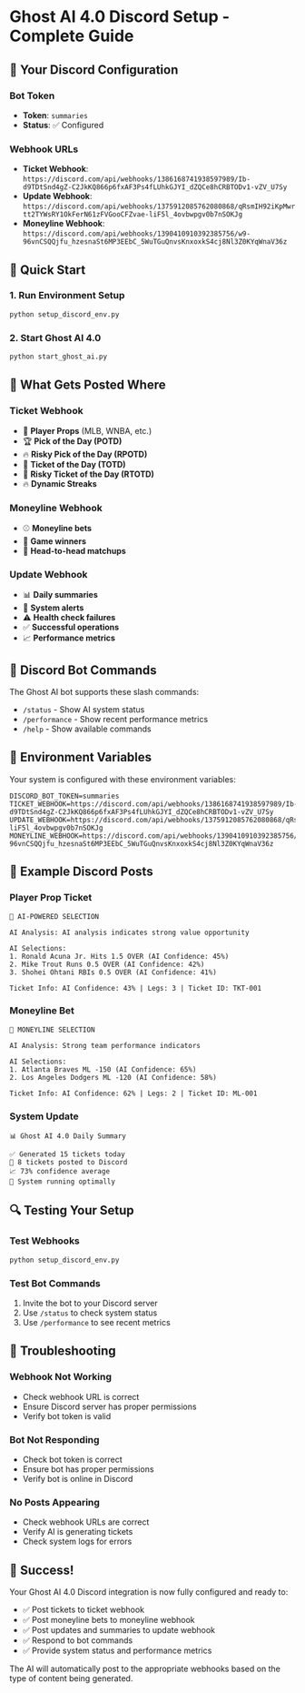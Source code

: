 # Ghost AI 4.0 Discord Setup - Complete Guide

## 🎯 Your Discord Configuration

### Bot Token
- **Token**: `summaries`
- **Status**: ✅ Configured

### Webhook URLs
- **Ticket Webhook**: `https://discord.com/api/webhooks/1386168741938597989/Ib-d9TDtSnd4gZ-C2JkKQ866p6fxAF3Ps4fLUhkGJYI_dZQCe8hCRBTODv1-vZV_U7Sy`
- **Update Webhook**: `https://discord.com/api/webhooks/1375912085762080868/qRsmIH92iKpMwrtt2TYWsRY1OkFerN61zFVGooCFZvae-liF5l_4ovbwpgv0b7nSOKJg`
- **Moneyline Webhook**: `https://discord.com/api/webhooks/1390410910392385756/w9-96vnCSQQjfu_hzesnaSt6MP3EEbC_5WuTGuQnvsKnxoxkS4cj8Nl3Z0KYqWnaV36z`

## 🚀 Quick Start

### 1. Run Environment Setup
```bash
python setup_discord_env.py
```

### 2. Start Ghost AI 4.0
```bash
python start_ghost_ai.py
```

## 📢 What Gets Posted Where

### Ticket Webhook
- 🎯 **Player Props** (MLB, WNBA, etc.)
- 🏆 **Pick of the Day (POTD)**
- 🔥 **Risky Pick of the Day (RPOTD)**
- 🎯 **Ticket of the Day (TOTD)**
- 💎 **Risky Ticket of the Day (RTOTD)**
- 🔥 **Dynamic Streaks**

### Moneyline Webhook
- ⚾ **Moneyline bets**
- 🏀 **Game winners**
- 🎯 **Head-to-head matchups**

### Update Webhook
- 📊 **Daily summaries**
- 🚨 **System alerts**
- ⚠️ **Health check failures**
- ✅ **Successful operations**
- 📈 **Performance metrics**

## 🤖 Discord Bot Commands

The Ghost AI bot supports these slash commands:

- `/status` - Show AI system status
- `/performance` - Show recent performance metrics
- `/help` - Show available commands

## 🔧 Environment Variables

Your system is configured with these environment variables:

```env
DISCORD_BOT_TOKEN=summaries
TICKET_WEBHOOK=https://discord.com/api/webhooks/1386168741938597989/Ib-d9TDtSnd4gZ-C2JkKQ866p6fxAF3Ps4fLUhkGJYI_dZQCe8hCRBTODv1-vZV_U7Sy
UPDATE_WEBHOOK=https://discord.com/api/webhooks/1375912085762080868/qRsmIH92iKpMwrtt2TYWsRY1OkFerN61zFVGooCFZvae-liF5l_4ovbwpgv0b7nSOKJg
MONEYLINE_WEBHOOK=https://discord.com/api/webhooks/1390410910392385756/w9-96vnCSQQjfu_hzesnaSt6MP3EEbC_5WuTGuQnvsKnxoxkS4cj8Nl3Z0KYqWnaV36z
```

## 🎯 Example Discord Posts

### Player Prop Ticket
```
🧠 AI-POWERED SELECTION

AI Analysis: AI analysis indicates strong value opportunity

AI Selections:
1. Ronald Acuna Jr. Hits 1.5 OVER (AI Confidence: 45%)
2. Mike Trout Runs 0.5 OVER (AI Confidence: 42%)
3. Shohei Ohtani RBIs 0.5 OVER (AI Confidence: 41%)

Ticket Info: AI Confidence: 43% | Legs: 3 | Ticket ID: TKT-001
```

### Moneyline Bet
```
🧠 MONEYLINE SELECTION

AI Analysis: Strong team performance indicators

AI Selections:
1. Atlanta Braves ML -150 (AI Confidence: 65%)
2. Los Angeles Dodgers ML -120 (AI Confidence: 58%)

Ticket Info: AI Confidence: 62% | Legs: 2 | Ticket ID: ML-001
```

### System Update
```
📊 Ghost AI 4.0 Daily Summary

✅ Generated 15 tickets today
🎯 8 tickets posted to Discord
📈 73% confidence average
🚀 System running optimally
```

## 🔍 Testing Your Setup

### Test Webhooks
```bash
python setup_discord_env.py
```

### Test Bot Commands
1. Invite the bot to your Discord server
2. Use `/status` to check system status
3. Use `/performance` to see recent metrics

## 🚨 Troubleshooting

### Webhook Not Working
- Check webhook URL is correct
- Ensure Discord server has proper permissions
- Verify bot token is valid

### Bot Not Responding
- Check bot token is correct
- Ensure bot has proper permissions
- Verify bot is online in Discord

### No Posts Appearing
- Check webhook URLs are correct
- Verify AI is generating tickets
- Check system logs for errors

## 🎉 Success!

Your Ghost AI 4.0 Discord integration is now fully configured and ready to:

- ✅ Post tickets to ticket webhook
- ✅ Post moneyline bets to moneyline webhook  
- ✅ Post updates and summaries to update webhook
- ✅ Respond to bot commands
- ✅ Provide system status and performance metrics

The AI will automatically post to the appropriate webhooks based on the type of content being generated. 